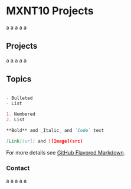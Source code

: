 # MXNT10 Projects

a
a
a
a
a

## Projects

a
a
a
a
a

## Topics

```markdown

- Bulleted
- List

1. Numbered
2. List

**Bold** and _Italic_ and `Code` text

[Link](url) and ![Image](src)
```

For more details see [GitHub Flavored Markdown](https://guides.github.com/features/mastering-markdown/).

### Contact

a
a
a
a
a

